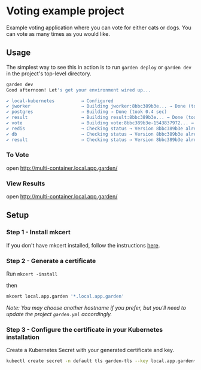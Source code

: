 # Voting example project

Example voting application where you can vote for either cats or dogs. You can vote as many times as you would like.


## Usage

The simplest way to see this in action is to run `garden deploy` or `garden dev` in the project's top-level directory.

```sh
garden dev
Good afternoon! Let's get your environment wired up...

✔ local-kubernetes          → Configured
✔ jworker                   → Building jworker:8bbc389b3e... → Done (took 0.6 sec)
✔ postgres                  → Building → Done (took 0.4 sec)
✔ result                    → Building result:8bbc389b3e... → Done (took 0.5 sec)
✔ vote                      → Building vote:8bbc389b3e-1543837972... → Done (took 0.5 sec)
✔ redis                     → Checking status → Version 8bbc389b3e already deployed
✔ db                        → Checking status → Version 8bbc389b3e already deployed
✔ result                    → Checking status → Version 8bbc389b3e already deployed
```

### To Vote

open http://multi-container.local.app.garden/

### View Results

open http://multi-container.local.app.garden/

## Setup

### Step 1 - Install mkcert

If you don't have mkcert installed, follow the instructions [here](https://github.com/FiloSottile/mkcert#installation).

### Step 2 - Generate a certificate

Run `mkcert -install`

then

```sh
mkcert local.app.garden '*.local.app.garden'
```

_Note: You may choose another hostname if you prefer, but you'll need to update the project `garden.yml` accordingly._

### Step 3 - Configure the certificate in your Kubernetes installation

Create a Kubernetes Secret with your generated certificate and key.

```sh
kubectl create secret -n default tls garden-tls --key local.app.garden+1-key.pem --cert local.app.garden+1.pem
```
